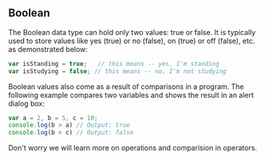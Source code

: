 ## Boolean

The Boolean data type can hold only two values: true or false. It is typically used to store values like yes (true) or no (false), on (true) or off (false), etc. as demonstrated below:

```javascript
var isStanding = true;   // this means -- yes, I'm standing
var isStudying = false; // this means -- no, I'm not studying
```

Boolean values also come as a result of comparisons in a program. The following example compares two variables and shows the result in an alert dialog box:

```javascript
var a = 2, b = 5, c = 10;
console.log(b > a) // Output: true
console.log(b > c) // Output: false
```
Don't worry we will learn more on operations and comparision in operators.